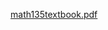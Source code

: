 [math135textbook.pdf](https://github.com/SomeArbitraryMathMajor/SomeArbitraryMathMajor/files/9155535/math135textbook.pdf)
